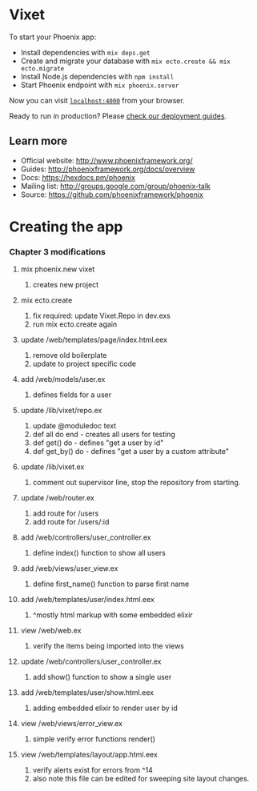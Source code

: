 # Vixet

To start your Phoenix app:

  * Install dependencies with `mix deps.get`
  * Create and migrate your database with `mix ecto.create && mix ecto.migrate`
  * Install Node.js dependencies with `npm install`
  * Start Phoenix endpoint with `mix phoenix.server`

Now you can visit [`localhost:4000`](http://localhost:4000) from your browser.

Ready to run in production? Please [check our deployment guides](http://www.phoenixframework.org/docs/deployment).

## Learn more

  * Official website: http://www.phoenixframework.org/
  * Guides: http://phoenixframework.org/docs/overview
  * Docs: https://hexdocs.pm/phoenix
  * Mailing list: http://groups.google.com/group/phoenix-talk
  * Source: https://github.com/phoenixframework/phoenix

# Creating the app
### Chapter 3 modifications

1. mix phoenix.new vixet
    1. creates new project

2. mix ecto.create
    1. fix required: update Vixet.Repo in dev.exs
    2. run mix ecto.create again

3. update /web/templates/page/index.html.eex
    1. remove old boilerplate
    2. update to project specific code

4. add /web/models/user.ex
    1. defines fields for a user

5. update /lib/vixet/repo.ex
    1. update @moduledoc text
    2. def all do end - creates all users for testing
    3. def get() do - defines "get a user by id"
    4. def get_by() do - defines "get a user by a custom attribute"

6. update /lib/vixet.ex
    1. comment out supervisor line, stop the repository from starting.

7. update /web/router.ex
    1. add route for /users
    2. add route for /users/:id

8. add /web/controllers/user_controller.ex
    1. define index() function to show all users

9. add /web/views/user_view.ex
    1. define first_name() function to parse first name

10. add /web/templates/user/index.html.eex
    1. ^mostly html markup with some embedded elixir

11. view /web/web.ex
    1. verify the items being imported into the views

12. update /web/controllers/user_controller.ex
    1. add show() function to show a single user

13. add /web/templates/user/show.html.eex
    1. adding embedded elixir to render user by id  

14. view /web/views/error_view.ex
    1. simple verify error functions render()

15. view /web/templates/layout/app.html.eex
    1. verify alerts exist for errors from ^14
    2. also note this file can be edited for sweeping site layout changes.
